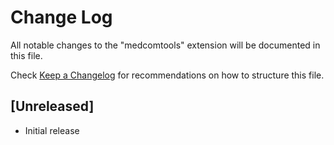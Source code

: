 # Change Log

All notable changes to the "medcomtools" extension will be documented in this file.

Check [Keep a Changelog](http://keepachangelog.com/) for recommendations on how to structure this file.

## [Unreleased]

- Initial release